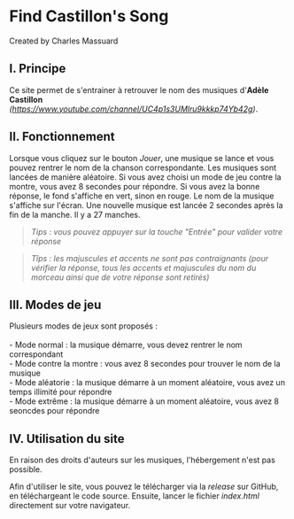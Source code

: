 # Find Castillon's Song

Created by Charles Massuard

## I. Principe

Ce site permet de s'entrainer à retrouver le nom des musiques d'**Adèle Castillon** *(https://www.youtube.com/channel/UC4p1s3UMlru9kkkp74Yb42g)*.

## II. Fonctionnement

Lorsque vous cliquez sur le bouton *Jouer*, une musique se lance et vous pouvez rentrer le nom de la chanson correspondante.
Les musiques sont lancées de manière aléatoire. Si vous avez choisi un mode de jeu contre la montre, vous avez 8 secondes pour répondre.
Si vous avez la bonne réponse, le fond s'affiche en vert, sinon en rouge.
Le nom de la musique s'affiche sur l'écran.
Une nouvelle musique est lancée 2 secondes après la fin de la manche.
Il y a 27 manches.

> *Tips : vous pouvez appuyer sur la touche "Entrée" pour valider votre réponse*

> *Tîps : les majuscules et accents ne sont pas contraignants (pour vérifier la réponse, tous les accents et majuscules du nom du morceau ainsi que de votre réponse sont retirés)*

## III. Modes de jeu

Plusieurs modes de jeux sont proposés :  <br><br>
    - Mode normal : la musique démarre, vous devez rentrer le nom correspondant <br>
    - Mode contre la montre : vous avez 8 secondes pour trouver le nom de la musique <br>
    - Mode aléatorie : la musique démarre à un moment aléatoire, vous avez un temps illimité pour répondre <br>
    - Mode extrême : la musique démarre à un moment aléatoire, vous avez 8 seoncdes pour répondre 

## IV. Utilisation du site

En raison des droits d'auteurs sur les musiques, l'hébergement n'est pas possible.

Afin d'utiliser le site, vous pouvez le télécharger via la *release* sur GitHub, en téléchargeant le code source.
Ensuite, lancer le fichier *index.html* directement sur votre navigateur.
